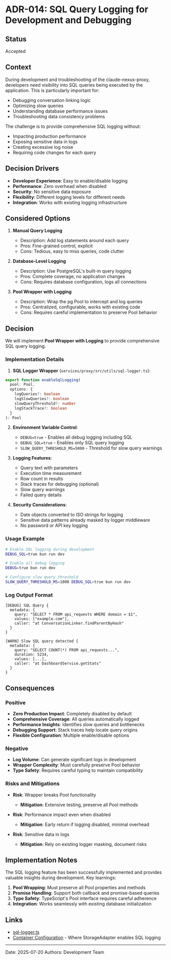 # ADR-014: SQL Query Logging for Development and Debugging

## Status

Accepted

## Context

During development and troubleshooting of the claude-nexus-proxy, developers need visibility into SQL queries being executed by the application. This is particularly important for:

- Debugging conversation linking logic
- Optimizing slow queries
- Understanding database performance issues
- Troubleshooting data consistency problems

The challenge is to provide comprehensive SQL logging without:

- Impacting production performance
- Exposing sensitive data in logs
- Creating excessive log noise
- Requiring code changes for each query

## Decision Drivers

- **Developer Experience**: Easy to enable/disable logging
- **Performance**: Zero overhead when disabled
- **Security**: No sensitive data exposure
- **Flexibility**: Different logging levels for different needs
- **Integration**: Works with existing logging infrastructure

## Considered Options

1. **Manual Query Logging**
   - Description: Add log statements around each query
   - Pros: Fine-grained control, explicit
   - Cons: Tedious, easy to miss queries, code clutter

2. **Database-Level Logging**
   - Description: Use PostgreSQL's built-in query logging
   - Pros: Complete coverage, no application changes
   - Cons: Requires database configuration, logs all connections

3. **Pool Wrapper with Logging**
   - Description: Wrap the pg Pool to intercept and log queries
   - Pros: Centralized, configurable, works with existing code
   - Cons: Requires careful implementation to preserve Pool behavior

## Decision

We will implement **Pool Wrapper with Logging** to provide comprehensive SQL query logging.

### Implementation Details

1. **SQL Logger Wrapper** (`services/proxy/src/utils/sql-logger.ts`):

```typescript
export function enableSqlLogging(
  pool: Pool,
  options: {
    logQueries?: boolean
    logSlowQueries?: boolean
    slowQueryThreshold?: number
    logStackTrace?: boolean
  }
): Pool
```

2. **Environment Variable Control**:
   - `DEBUG=true` - Enables all debug logging including SQL
   - `DEBUG_SQL=true` - Enables only SQL query logging
   - `SLOW_QUERY_THRESHOLD_MS=5000` - Threshold for slow query warnings

3. **Logging Features**:
   - Query text with parameters
   - Execution time measurement
   - Row count in results
   - Stack traces for debugging (optional)
   - Slow query warnings
   - Failed query details

4. **Security Considerations**:
   - Date objects converted to ISO strings for logging
   - Sensitive data patterns already masked by logger middleware
   - No password or API key logging

### Usage Example

```bash
# Enable SQL logging during development
DEBUG_SQL=true bun run dev

# Enable all debug logging
DEBUG=true bun run dev

# Configure slow query threshold
SLOW_QUERY_THRESHOLD_MS=1000 DEBUG_SQL=true bun run dev
```

### Log Output Format

```
[DEBUG] SQL Query {
  metadata: {
    query: "SELECT * FROM api_requests WHERE domain = $1",
    values: ["example.com"],
    caller: "at ConversationLinker.findParentByHash"
  }
}

[WARN] Slow SQL query detected {
  metadata: {
    query: "SELECT COUNT(*) FROM api_requests...",
    duration: 5234,
    values: [...],
    caller: "at DashboardService.getStats"
  }
}
```

## Consequences

### Positive

- **Zero Production Impact**: Completely disabled by default
- **Comprehensive Coverage**: All queries automatically logged
- **Performance Insights**: Identifies slow queries and bottlenecks
- **Debugging Support**: Stack traces help locate query origins
- **Flexible Configuration**: Multiple enable/disable options

### Negative

- **Log Volume**: Can generate significant logs in development
- **Wrapper Complexity**: Must carefully preserve Pool behavior
- **Type Safety**: Requires careful typing to maintain compatibility

### Risks and Mitigations

- **Risk**: Wrapper breaks Pool functionality
  - **Mitigation**: Extensive testing, preserve all Pool methods

- **Risk**: Performance impact even when disabled
  - **Mitigation**: Early return if logging disabled, minimal overhead

- **Risk**: Sensitive data in logs
  - **Mitigation**: Rely on existing logger masking, document risks

## Implementation Notes

The SQL logging feature has been successfully implemented and provides valuable insights during development. Key learnings:

1. **Pool Wrapping**: Must preserve all Pool properties and methods
2. **Promise Handling**: Support both callback and promise-based queries
3. **Type Safety**: TypeScript's Pool interface requires careful adherence
4. **Integration**: Works seamlessly with existing database initialization

## Links

- [sql-logger.ts](../../../services/proxy/src/utils/sql-logger.ts)
- [Container Configuration](../../../services/proxy/src/container.ts#L148) - Where StorageAdapter enables SQL logging

---

Date: 2025-07-20
Authors: Development Team
